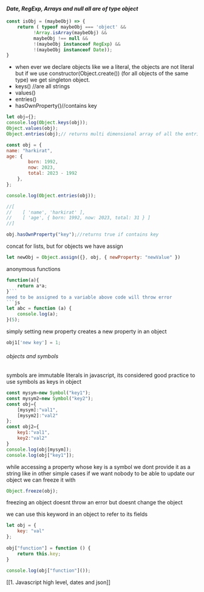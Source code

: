#### ***Date, RegExp, Arrays and null all are of type object***
```ts
const isObj = (maybeObj) => {
	return ( typeof maybeObj === 'object' && 
          !Array.isArray(maybeObj) && 
          maybeObj !== null && 
          !(maybeObj instanceof RegExp) && 
          !(maybeObj instanceof Date));
}
```

- when ever we declare objects like we a literal, the objects are not literal but if we use constructor(Object.create()) (for all objects of the same type) we get singleton object.
- keys() //are all strings
- values()
- entries()
- hasOwnProperty()//contains key
```js
let obj={};
console.log(Object.keys(obj));
Object.values(obj);
Object.entries(obj);// returns multi dimensional array of all the entries

const obj = {
name: "harkirat",
age: {
        born: 1992,
        now: 2023,
        total: 2023 - 1992
    },
};

console.log(Object.entries(obj));

//[
//    [ 'name', 'harkirat' ],
//    [ 'age', { born: 1992, now: 2023, total: 31 } ]
//]

obj.hasOwnProperty("key");//returns true if contains key 
```
concat for lists, but for objects we have assign
```js
let newObj = Object.assign({}, obj, { newProperty: "newValue" })
```
anonymous functions
```js
function(a){
    return a*a;
}```
need to be assigned to a variable above code will throw error
```js
let abc = function (a) {
    console.log(a);
}(5);
```
simply setting new property creates a new property in an object
```js
obj1['new key'] = 1;
```
###### objects and symbols
symbols are immutable literals in javascript, its considered good practice to use symbols as keys in object
```js
const mysym=new Symbol("key1");
const mysym2=new Symbol("key2");
const obj={
	[mysym]:"val1",
	[mysym2]:"val2"
};
const obj2={
	key1:"val1",
	key2:"val2"
}
console.log(obj[mysym]);
console.log(obj["key1"]);
```
while accessing a property whose key is a symbol we dont provide it as a string like in other simple cases
if we want nobody to be able to update our object we can freeze it with
```js
Object.freeze(obj);
```
freezing an object doesnt throw an error but doesnt change the object

we can use this keyword in an object to refer to its fields
```js
let obj = {
    key: "val"
};
  
obj["function"] = function () {
    return this.key;
}
  
console.log(obj["function"]());
```


[[1. Javascript high level, dates and json]]